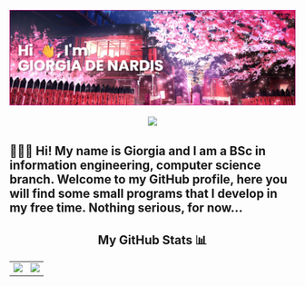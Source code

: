 <p align="center">
  <img src="https://raw.githubusercontent.com/giorgiadns/giorgiadns/main/banner3.png" />
  <br/><br/>
  <img src="https://komarev.com/ghpvc/?username=giorgiadns&color=ff69b4&style=for-the-badge" />
</p>


## 👩🏻‍💻 Hi! My name is Giorgia and I am a BSc in information engineering, computer science branch. Welcome to my GitHub profile, here you will find some small programs that I develop in my free time. Nothing serious, for now...

  <div align="center">
  <h2 color="#ff69b4">My GitHub Stats 📊</h2>
  <table border="0">
    <tr>
      <td>
        <img src="https://github-readme-stats.vercel.app/api?username=giorgiadns&show_icons=true&theme=synthwave&hide=stars,issues" height="150"/>
      </td>
      <td>
        <img src="https://github-readme-stats.vercel.app/api/top-langs/?username=giorgiadns&hide_progress=true&layout=compact&theme=synthwave" height="150"/>
      </td>
    </tr>
  </table>
</div>


